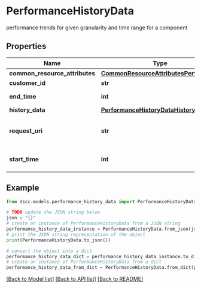 # PerformanceHistoryData

performance trends for given granularity and time range for a component

## Properties

Name | Type | Description | Notes
------------ | ------------- | ------------- | -------------
**common_resource_attributes** | [**CommonResourceAttributesPerfPrimera**](CommonResourceAttributesPerfPrimera.md) |  | [optional] 
**customer_id** | **str** | customerId | [optional] 
**end_time** | **int** | end time of history data | [optional] 
**history_data** | [**PerformanceHistoryDataHistoryData**](PerformanceHistoryDataHistoryData.md) |  | [optional] 
**request_uri** | **str** | requestUri for detailed storage object | [optional] 
**start_time** | **int** | start time of history data | [optional] 

## Example

```python
from dscc.models.performance_history_data import PerformanceHistoryData

# TODO update the JSON string below
json = "{}"
# create an instance of PerformanceHistoryData from a JSON string
performance_history_data_instance = PerformanceHistoryData.from_json(json)
# print the JSON string representation of the object
print(PerformanceHistoryData.to_json())

# convert the object into a dict
performance_history_data_dict = performance_history_data_instance.to_dict()
# create an instance of PerformanceHistoryData from a dict
performance_history_data_from_dict = PerformanceHistoryData.from_dict(performance_history_data_dict)
```
[[Back to Model list]](../README.md#documentation-for-models) [[Back to API list]](../README.md#documentation-for-api-endpoints) [[Back to README]](../README.md)


